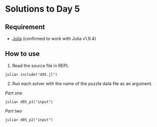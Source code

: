 # Solutions to Day 5

## Requirement

* [Julia](https://julialang.org/) (confirmed to work with Julia v1.9.4)

## How to use

1. Read the source file in REPL

```console
julia> include("d05.jl")
```

2. Run each solver with the name of the puzzle data file as an argument.

*Part one*

```console
julia> d05_p1("input")
```

*Part two*

```console
julia> d05_p2("input")
```
